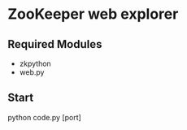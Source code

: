 ZooKeeper web explorer
========================

Required Modules
----------------
* zkpython 
* web.py


Start
--------

python code.py [port]


